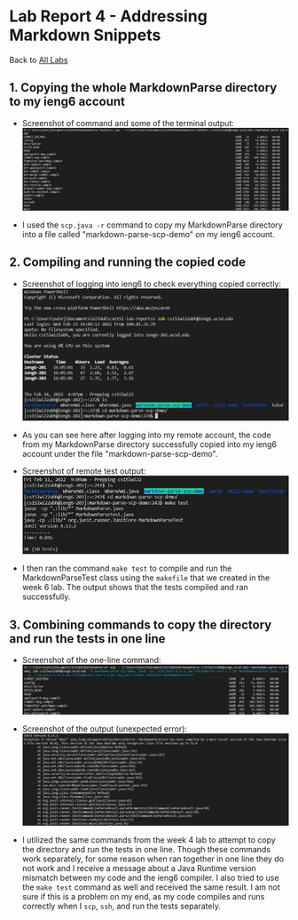 # Lab Report 4 - Addressing Markdown Snippets
Back to [All Labs](https://njmorales.github.io/cse15l-lab-reports/)

## 1. Copying the whole MarkdownParse directory to my ieng6 account
* Screenshot of command and some of the terminal output:  
![Image](scp-r_copy.png)

* I used the `scp.java -r` command to copy my MarkdownParse directory into a file called "markdown-parse-scp-demo" on my ieng6 account. 

## 2. Compiling and running the copied code
* Screenshot of logging into ieng6 to check everything copied correctly:  
![Image](scp-r_ssh_login.png)

* As you can see here after logging into my remote account, the code from my MarkdownParse directory successfully copied into my ieng6 account under the file "markdown-parse-scp-demo".

* Screenshot of remote test output:  
![Image](mdparse_scp-r_remote_run.png)

* I then ran the command `make test` to compile and run the MarkdownParseTest class using the `makefile` that we created in the week 6 lab. The output shows that the tests compiled and ran successfully. 

## 3. Combining commands to copy the directory and run the tests in one line
* Screenshot of the one-line command:  
![Image](scp-r_onelinecommand.png)

* Screenshot of the output (unexpected error):
![Image](scp-r_error_output.png)

* I utilized the same commands from the week 4 lab to attempt to copy the directory and run the tests in one line. Though these commands work separately, for some reason when ran together in one line they do not work and I receive a message about a Java Runtime version mismatch between my code and the ieng6 compiler. I also tried to use the `make test` command as well and received the same result. I am not sure if this is a problem on my end, as my code compiles and runs correctly when I `scp`, `ssh`, and run the tests separately. 
